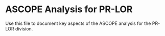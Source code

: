 # ASCOPE Analysis for PR-LOR

Use this file to document key aspects of the ASCOPE analysis for the PR-LOR division.
